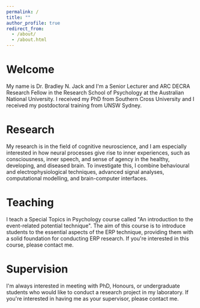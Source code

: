 ```yaml
---
permalink: /
title: ""
author_profile: true
redirect_from: 
  - /about/
  - /about.html
---
```


Welcome
======

My name is Dr. Bradley N. Jack and I'm a Senior Lecturer and ARC DECRA Research Fellow in the Research School of Psychology at the Australian National University. I received my PhD from Southern Cross University and I received my postdoctoral training from UNSW Sydney.

Research
======

My research is in the field of cognitive neuroscience, and I am especially interested in how neural processes give rise to inner experiences, such as consciousness, inner speech, and sense of agency in the healthy, developing, and diseased brain. To investigate this, I combine behavioural and electrophysiological techniques, advanced signal analyses, computational modelling, and brain-computer interfaces.

Teaching
======

I teach a Special Topics in Psychology course called "An introduction to the event-related potential technique". The aim of this course is to introduce students to the essential aspects of the ERP technique, providing them with a solid foundation for conducting ERP research. If you're interested in this course, please contact me.

Supervision
======

I'm always interested in meeting with PhD, Honours, or undergraduate students who would like to conduct a research project in my laboratory. If you're interested in having me as your supervisor, please contact me.
